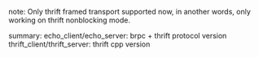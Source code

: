 note:
    Only thrift framed transport supported now, in another words, only working on thrift nonblocking mode.

summary:
    echo_client/echo_server:
        brpc + thrift protocol version
    thrift_client/thrift_server:
        thrift cpp version


